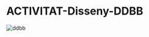 # ACTIVITAT-Disseny-DDBB

![ddbb](https://github.com/user-attachments/assets/a7e4fd9b-7fb1-46db-8f05-82ba03cdf00c)
